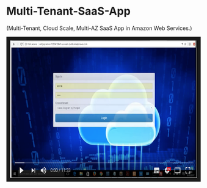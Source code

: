 # Multi-Tenant-SaaS-App 
(Multi-Tenant, Cloud Scale, Multi-AZ SaaS App in Amazon Web Services.)

<a href="https://youtu.be/q-AA4KvQoLU"
target="_blank"><img src="/cover.png" 
alt="Multi-Tenant SAAS Aplication" width="489" height="360" border="10" /></a>


